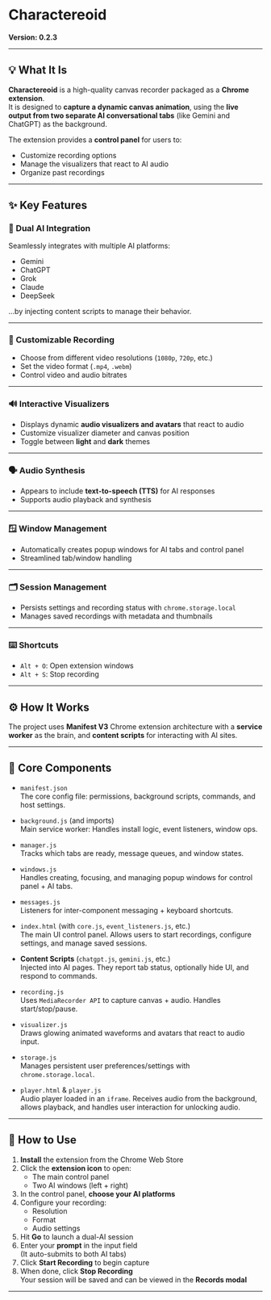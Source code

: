 # Charactereoid  
**Version: 0.2.3**

---

## 💡 What It Is

**Charactereoid** is a high-quality canvas recorder packaged as a **Chrome extension**.  
It is designed to **capture a dynamic canvas animation**, using the **live output from two separate AI conversational tabs** (like Gemini and ChatGPT) as the background.

The extension provides a **control panel** for users to:
- Customize recording options
- Manage the visualizers that react to AI audio
- Organize past recordings

---

## ✨ Key Features

### 🔁 Dual AI Integration
Seamlessly integrates with multiple AI platforms:
- Gemini
- ChatGPT
- Grok
- Claude
- DeepSeek  

…by injecting content scripts to manage their behavior.

---

### 🎥 Customizable Recording
- Choose from different video resolutions (`1080p`, `720p`, etc.)
- Set the video format (`.mp4`, `.webm`)
- Control video and audio bitrates

---

### 🔊 Interactive Visualizers
- Displays dynamic **audio visualizers and avatars** that react to audio
- Customize visualizer diameter and canvas position
- Toggle between **light** and **dark** themes

---

### 🗣️ Audio Synthesis
- Appears to include **text-to-speech (TTS)** for AI responses
- Supports audio playback and synthesis

---

### 🪟 Window Management
- Automatically creates popup windows for AI tabs and control panel
- Streamlined tab/window handling

---

### 🗂️ Session Management
- Persists settings and recording status with `chrome.storage.local`
- Manages saved recordings with metadata and thumbnails

---

### ⌨️ Shortcuts
- `Alt + O`: Open extension windows  
- `Alt + S`: Stop recording  

---

## ⚙️ How It Works

The project uses **Manifest V3** Chrome extension architecture with a **service worker** as the brain, and **content scripts** for interacting with AI sites.

---

## 🔧 Core Components

- `manifest.json`  
  The core config file: permissions, background scripts, commands, and host settings.

- `background.js` (and imports)  
  Main service worker: Handles install logic, event listeners, window ops.

- `manager.js`  
  Tracks which tabs are ready, message queues, and window states.

- `windows.js`  
  Handles creating, focusing, and managing popup windows for control panel + AI tabs.

- `messages.js`  
  Listeners for inter-component messaging + keyboard shortcuts.

- `index.html` (with `core.js`, `event_listeners.js`, etc.)  
  The main UI control panel. Allows users to start recordings, configure settings, and manage saved sessions.

- **Content Scripts** (`chatgpt.js`, `gemini.js`, etc.)  
  Injected into AI pages. They report tab status, optionally hide UI, and respond to commands.

- `recording.js`  
  Uses `MediaRecorder API` to capture canvas + audio. Handles start/stop/pause.

- `visualizer.js`  
  Draws glowing animated waveforms and avatars that react to audio input.

- `storage.js`  
  Manages persistent user preferences/settings with `chrome.storage.local`.

- `player.html` & `player.js`  
  Audio player loaded in an `iframe`. Receives audio from the background, allows playback, and handles user interaction for unlocking audio.

---

## 🚀 How to Use

1. **Install** the extension from the Chrome Web Store
2. Click the **extension icon** to open:
   - The main control panel
   - Two AI windows (left + right)
3. In the control panel, **choose your AI platforms**
4. Configure your recording:
   - Resolution
   - Format
   - Audio settings
5. Hit **Go** to launch a dual-AI session
6. Enter your **prompt** in the input field  
   (It auto-submits to both AI tabs)
7. Click **Start Recording** to begin capture
8. When done, click **Stop Recording**  
   Your session will be saved and can be viewed in the **Records modal**

---


